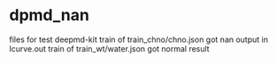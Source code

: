 # dpmd_nan
files for test deepmd-kit
train of train_chno/chno.json got nan output in lcurve.out
train of train_wt/water.json got normal result
